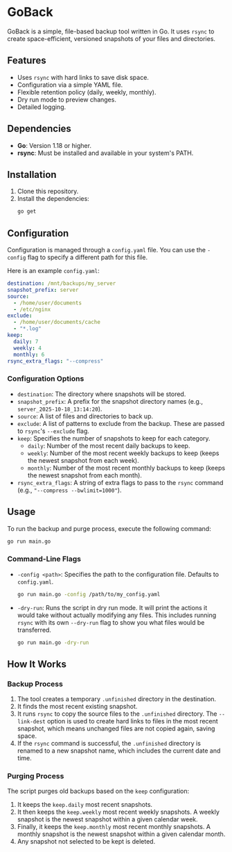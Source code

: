 # GoBack

GoBack is a simple, file-based backup tool written in Go. It uses `rsync` to create space-efficient, versioned snapshots of your files and directories.

## Features

-   Uses `rsync` with hard links to save disk space.
-   Configuration via a simple YAML file.
-   Flexible retention policy (daily, weekly, monthly).
-   Dry run mode to preview changes.
-   Detailed logging.

## Dependencies

-   **Go**: Version 1.18 or higher.
-   **rsync**: Must be installed and available in your system's PATH.

## Installation

1.  Clone this repository.
2.  Install the dependencies:
    ```bash
    go get
    ```

## Configuration

Configuration is managed through a `config.yaml` file. You can use the `-config` flag to specify a different path for this file.

Here is an example `config.yaml`:

```yaml
destination: /mnt/backups/my_server
snapshot_prefix: server
source:
  - /home/user/documents
  - /etc/nginx
exclude:
  - /home/user/documents/cache
  - "*.log"
keep:
  daily: 7
  weekly: 4
  monthly: 6
rsync_extra_flags: "--compress"
```

### Configuration Options

-   `destination`: The directory where snapshots will be stored.
-   `snapshot_prefix`: A prefix for the snapshot directory names (e.g., `server_2025-10-18_13:14:20`).
-   `source`: A list of files and directories to back up.
-   `exclude`: A list of patterns to exclude from the backup. These are passed to `rsync`'s `--exclude` flag.
-   `keep`: Specifies the number of snapshots to keep for each category.
    -   `daily`: Number of the most recent daily backups to keep.
    -   `weekly`: Number of the most recent weekly backups to keep (keeps the newest snapshot from each week).
    -   `monthly`: Number of the most recent monthly backups to keep (keeps the newest snapshot from each month).
-   `rsync_extra_flags`: A string of extra flags to pass to the `rsync` command (e.g., `"--compress --bwlimit=1000"`).

## Usage

To run the backup and purge process, execute the following command:

```bash
go run main.go
```

### Command-Line Flags

-   `-config <path>`: Specifies the path to the configuration file. Defaults to `config.yaml`.
    ```bash
    go run main.go -config /path/to/my_config.yaml
    ```
-   `-dry-run`: Runs the script in dry run mode. It will print the actions it would take without actually modifying any files. This includes running `rsync` with its own `--dry-run` flag to show you what files would be transferred.
    ```bash
    go run main.go -dry-run
    ```

## How It Works

### Backup Process

1.  The tool creates a temporary `.unfinished` directory in the destination.
2.  It finds the most recent existing snapshot.
3.  It runs `rsync` to copy the source files to the `.unfinished` directory. The `--link-dest` option is used to create hard links to files in the most recent snapshot, which means unchanged files are not copied again, saving space.
4.  If the `rsync` command is successful, the `.unfinished` directory is renamed to a new snapshot name, which includes the current date and time.

### Purging Process

The script purges old backups based on the `keep` configuration:

1.  It keeps the `keep.daily` most recent snapshots.
2.  It then keeps the `keep.weekly` most recent weekly snapshots. A weekly snapshot is the newest snapshot within a given calendar week.
3.  Finally, it keeps the `keep.monthly` most recent monthly snapshots. A monthly snapshot is the newest snapshot within a given calendar month.
4.  Any snapshot not selected to be kept is deleted.
